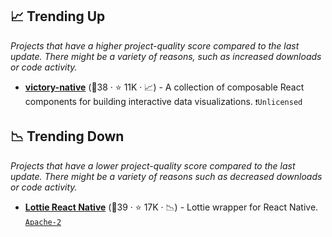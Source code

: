 ## 📈 Trending Up

_Projects that have a higher project-quality score compared to the last update. There might be a variety of reasons, such as increased downloads or code activity._

- <b><a href="https://github.com/FormidableLabs/victory">victory-native</a></b> (🥇38 ·  ⭐ 11K · 📈) - A collection of composable React components for building interactive data visualizations. <code>❗Unlicensed</code>

## 📉 Trending Down

_Projects that have a lower project-quality score compared to the last update. There might be a variety of reasons such as decreased downloads or code activity._

- <b><a href="https://github.com/lottie-react-native/lottie-react-native">Lottie React Native</a></b> (🥇39 ·  ⭐ 17K · 📉) - Lottie wrapper for React Native. <code><a href="http://bit.ly/3nYMfla">Apache-2</a></code>

